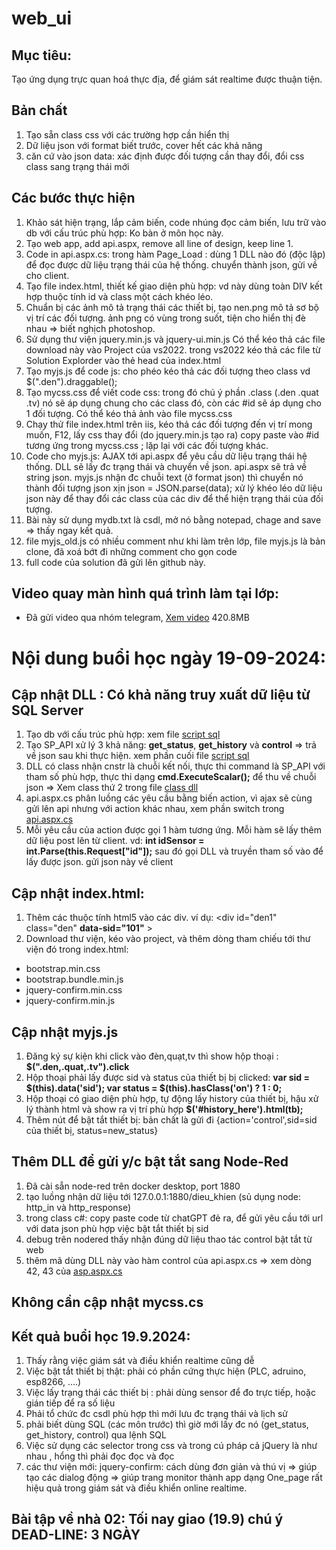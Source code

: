 # web_ui

## Mục tiêu:

Tạo ứng dụng trực quan hoá thực địa, để giám sát realtime được thuận tiện.

## Bản chất

1. Tạo sẵn class css với các trường hợp cần hiển thị
2. Dữ liệu json với format biết trước, cover hết các khả năng
3. căn cứ vào json data: xác định được đối tượng cần thay đổi, đổi css class sang trạng thái mới

## Các bước thực hiện

1. Khảo sát hiện trạng, lắp cảm biến, code nhúng đọc cảm biến, lưu trữ vào db với cấu trúc phù hợp: Ko bàn ở môn học này.
2. Tạo web app, add api.aspx, remove all line of design, keep line 1.
3. Code in api.aspx.cs: trong hàm Page_Load : dùng 1 DLL nào đó (độc lập) để đọc được dữ liệu trạng thái của hệ thống. chuyển thành json, gửi về cho client.
4. Tạo file index.html, thiết kế giao diện phù hợp: vd này dùng toàn DIV kết hợp thuộc tính id và class một cách khéo léo.
5. Chuẩn bị các ảnh mô tả trạng thái các thiết bị, tạo nen.png mô tả sơ bộ vị trí các đối tượng. ảnh png có vùng trong suốt, tiện cho hiển thị đè nhau => biết nghịch photoshop.
6. Sử dụng thư viện jquery.min.js và jquery-ui.min.js Có thể  kéo thả các file download này vào Project của vs2022. trong vs2022 kéo thả các file từ Solution Explorder vào thẻ head của index.html
7. Tạo myjs.js để code js: cho phéo kéo thả các đối tượng theo class  vd $(".den").draggable();
8. Tạo mycss.css để viết code css: trong đó chú ý phần .class (.den  .quat .tv) nó sẽ áp dụng chung cho các class đó, còn các #id sẽ áp dụng cho 1 đối tượng. Có thể kéo thả ảnh vào file mycss.css
9. Chạy thử file index.html trên iis, kéo thả các đối tượng đến vị trí mong muốn, F12, lấy css thay đổi (do jquery.min.js tạo ra) copy paste vào #id tương ứng trong mycss.css ; lặp lại với các đối tượng khác.
10. Code cho myjs.js: AJAX tới api.aspx để yêu cầu dữ liệu trạng thái hệ thống. DLL sẽ lấy đc trạng thái và chuyển về json. api.aspx sẽ trả về string json. myjs.js nhận đc chuỗi text (ở format json) thì chuyển nó thành đối tượng json xịn json = JSON.parse(data); xử lý khéo léo dữ liệu json này để thay đổi các class của các div để thể hiện trạng thái của đối tượng.
11. Bài này sử dụng mydb.txt là csdl, mở nó bằng notepad, chage and save => thấy ngay kết quả.
12. file myjs_old.js có nhiều comment như khi làm trên lớp, file myjs.js là bản clone, đã xoá bớt đi những comment cho gọn code
13. full code của solution đã gửi lên github này.

## Video quay màn hình quá trình làm tại lớp:

- Đã gửi video qua nhóm telegram, [Xem video](https://t.me/c/2461681536/19) 420.8MB

# Nội dung buổi học ngày 19-09-2024:

## Cập nhật DLL : Có khả năng truy xuất dữ liệu từ SQL Server
1. Tạo db với cấu trúc phù hợp: xem file [script sql](web_ui/db/abc-data.sql)
2. Tạo SP_API xử lý 3 khả năng: **get_status**, **get_history** và **control** => trả về json sau khi thực hiện.  xem phần cuối file [script sql](web_ui/db/abc-data.sql)
3. DLL có class nhận cnstr là chuỗi kết nối, thực thi command là SP_API với tham số phù hợp, thực thi dạng **cmd.ExecuteScalar();** để thu về chuỗi json => Xem class thứ 2 trong file [class dll](read_db/txt_db.cs)
4. api.aspx.cs phân luồng các yêu cầu bằng biến action, vì ajax sẽ cùng gửi lên api nhưng với action khác nhau, xem phần switch trong [api.aspx.cs](web_ui/api.aspx.cs)
5. Mỗi yêu cầu của action được gọi 1 hàm tương ứng. Mỗi hàm sẽ lấy thêm dữ liệu post lên từ client. vd: **int idSensor = int.Parse(this.Request["id"]);**  sau đó gọi DLL và truyền tham số vào để lấy được json. gửi json này về client

## Cập nhật index.html:

1. Thêm các thuộc tính html5 vào các div. ví dụ:  <div id="den1" class="den" **data-sid="101"** ></div>
2. Download thư viện, kéo vào project, và thêm dòng tham chiếu tới thư viện đó trong index.html: 
 - bootstrap.min.css
 - bootstrap.bundle.min.js
 - jquery-confirm.min.css
 - jquery-confirm.min.js

## Cập nhật myjs.js

1. Đăng ký sự kiện khi click vào đèn,quạt,tv thì show hộp thoại : **$(".den,.quat,.tv").click**
2. Hộp thoại phải lấy được sid và status của thiết bị bị clicked: **var sid = $(this).data('sid'); var status = $(this).hasClass('on') ? 1 : 0;**
3. Hộp thoại có giao diện phù hợp, tự động lấy history của thiết bị, hậu xử lý thành html và show ra vị trí phù hợp **$('#history_here').html(tb);**
4. Thêm nút để bật tắt thiết bị: bản chất là gửi đi {action='control',sid=sid của thiết bị, status=new_status}

## Thêm DLL để gửi y/c bật tắt sang Node-Red

1. Đã cài sẵn node-red trên docker desktop, port 1880
2. tạo luồng nhận dữ liệu tới 127.0.0.1:1880/dieu_khien  (sủ dụng node: http_in và http_response)
3. trong class c#: copy paste code từ chatGPT đẻ ra, để gửi yêu cầu tới url với data json phù hợp việc bật tắt thiết bị sid
4. debug trên nodered thấy nhận đúng dữ liệu thao tác control bật tắt từ web
5. thêm mã dùng DLL này vào hàm control của api.aspx.cs => xem dòng 42, 43 của [asp.aspx.cs](web_ui/api.aspx.cs)

## Không cần cập nhật mycss.cs

## Kết quả buổi học 19.9.2024:

1. Thấy rằng việc giám sát và điều khiển realtime cũng dễ
2. Việc bật tắt thiết bị thật: phải có phần cứng thực hiện (PLC, adruino, esp8266, ....)
3. Việc lấy trạng thái các thiết bị : phải dùng sensor để đo trực tiếp, hoặc gián tiếp để ra số liệu
4. Phải tổ chức đc csdl phù hợp thì mới lưu đc trạng thái và lịch sử
5. phải biết dùng SQL (các môn trước) thì giờ mới lấy đc nó (get_status, get_history, control) qua lệnh SQL
6. Việc sử dụng các selector trong css và trong cú pháp cả jQuery là như nhau , hổng thì phải đọc đọc và đọc
7. các thư viện mới: jquery-confirm: cách dùng đơn giản và thú vị => giúp tạo các dialog động => giúp trang monitor thành app dạng One_page rất hiệu quả trong giám sát và điều khiển online realtime.

## Bài tập về nhà 02: Tối nay giao (19.9) chú ý  DEAD-LINE: 3 NGÀY
